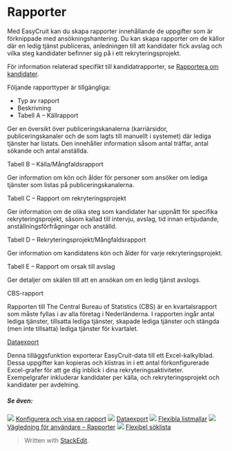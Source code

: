 # Rapporter

Med EasyCruit kan du skapa rapporter innehållande de uppgifter som är förknippade med ansökningshantering. Du kan skapa rapporter om de källor där en ledig tjänst publiceras, anledningen till att kandidater fick avslag och vilka steg kandidater befinner sig på i ett rekryteringsprojekt.

För information relaterad specifikt till kandidatrapporter, se  [Rapportera om kandidater](reporting_on_candidates.htm).

Följande rapporttyper är tillgängliga:

- Typ av rapport
- Beskrivning
- Tabell A – Källrapport

Ger en översikt över publiceringskanalerna (karriärsidor, publiceringskanaler och de som lagts till manuellt i systemet) där lediga tjänster har listats. Den innehåller information såsom antal träffar, antal sökande och antal anställda.

Tabell B – Källa/Mångfaldsrapport

Ger information om kön och ålder för personer som ansöker om lediga tjänster som listas på publiceringskanalerna.

Tabell C – Rapport om rekryteringsprojekt

Ger information om de olika steg som kandidater har uppnått för specifika rekryteringsprojekt, såsom kallad till intervju, avslag, tid innan erbjudande, anställningsförfrågningar och anställd.

Tabell D – Rekryteringsprojekt/Mångfaldsrapport

Ger information om kandidatens kön och ålder för varje rekryteringsprojekt.

Tabell E – Rapport om orsak till avslag

Ger detaljer om skälen till att en ansökan om en ledig tjänst avslogs.

CBS-rapport

Rapporten till The Central Bureau of Statistics (CBS) är en kvartalsrapport som måste fyllas i av alla företag i Nederländerna. I rapporten ingår antal lediga tjänster, tillsatta lediga tjänster, skapade lediga tjänster och stängda (men inte tillsatta) lediga tjänster för kvartalet.

[Dataexport](data_extract.htm)

Denna tilläggsfunktion exporterar EasyCruit-data till ett Excel-kalkylblad. Dessa uppgifter kan kopieras och klistras in i ett antal förkonfigurerade Excel-grafer för att ge dig inblick i dina rekryteringsaktiviteter. Exempelgrafer inkluderar kandidater per källa, och rekryteringsprojekt och kandidater per avdelning.

##### Se även:

![](../Resources/Images/icon-document-link.png)  [Konfigurera och visa en rapport](configuring_and_running_a_report.htm)
![](../Resources/Images/icon-document-link.png)  [Dataexport](data_extract.htm)
![](../Resources/Images/icon-document-link.png)  [Flexibla listmallar](export_templates.htm)
![](../Resources/Images/icon-document-link.png)  [Vägledning för användare – Rapporter](guide_for_users_reports.htm)
![](../Resources/Images/icon-document-link.png)  [Flexibel söklista](candidate_report.htm)


> Written with [StackEdit](https://stackedit.io/).
<!--stackedit_data:
eyJoaXN0b3J5IjpbLTMyNTI0ODQ4M119
-->